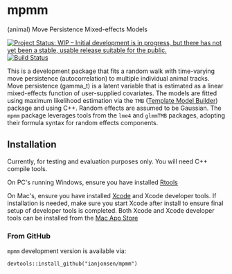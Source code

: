 # mpmm
(animal) Move Persistence Mixed-effects Models

[![Project Status: WIP – Initial development is in progress, but there has not yet been a stable, usable release suitable for the public.](http://www.repostatus.org/badges/latest/wip.svg)](http://www.repostatus.org/#wip)
[![Build Status](https://travis-ci.org/ianjonsen/mpmm.svg?branch=master)](https://travis-ci.org/ianjonsen/mpmm)

This is a development package that fits a random walk with time-varying move persistence (autocorrelation) to multiple individual animal tracks. Move persistence (gamma_t) is a latent variable that is estimated as a linear mixed-effects function of user-supplied covariates. The models are fitted using maximum likelihood estimation via the `TMB` ([Template Model Builder](https://github.com/kaskr/adcomp)) package and using C++. Random effects are assumed to be Gaussian. The `mpmm` package leverages tools from the `lme4` and `glmmTMB` packages, adopting their formula syntax for random effects components. 

## Installation 
Currently, for testing and evaluation purposes only. You will need C++ compile tools. 

On PC's running Windows, ensure you have installed [Rtools](https://cran.r-project.org/bin/windows/Rtools/) 

On Mac's, ensure you have installed [Xcode](https://developer.apple.com/xcode/) and Xcode developer tools. If installation is needed, make sure you start Xcode after install to ensure final setup of developer tools is completed. Both Xcode and Xcode developer tools can be installed from the [Mac App Store](https://itunes.apple.com/au/app/xcode/id497799835?mt=12)

### From GitHub
`mpmm` development version is available via:
```
devtools::install_github("ianjonsen/mpmm")
```
